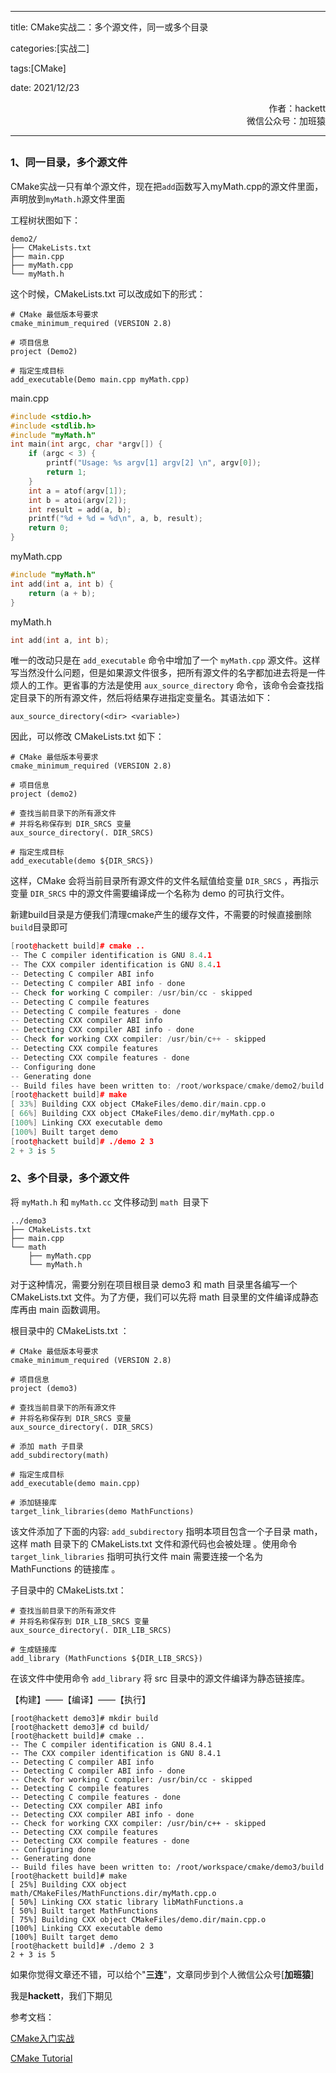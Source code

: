 ----

title: CMake实战二：多个源文件，同一或多个目录

categories:[实战二]

tags:[CMake]

date: 2021/12/23

<div align = 'right'>作者：hackett</div>

<div align = 'right'>微信公众号：加班猿</div>

----

## 

### 1、同一目录，多个源文件

CMake实战一只有单个源文件，现在把`add`函数写入myMath.cpp的源文件里面，声明放到`myMath.h`源文件里面

工程树状图如下：

```shell
demo2/
├── CMakeLists.txt
├── main.cpp
├── myMath.cpp
└── myMath.h
```

这个时候，CMakeLists.txt 可以改成如下的形式：

```
# CMake 最低版本号要求
cmake_minimum_required (VERSION 2.8)

# 项目信息
project (Demo2)

# 指定生成目标
add_executable(Demo main.cpp myMath.cpp)
```

main.cpp

```cpp
#include <stdio.h>
#include <stdlib.h>
#include "myMath.h"
int main(int argc, char *argv[]) {
    if (argc < 3) {
        printf("Usage: %s argv[1] argv[2] \n", argv[0]);
        return 1;
    }
    int a = atof(argv[1]);
    int b = atoi(argv[2]);
    int result = add(a, b);
    printf("%d + %d = %d\n", a, b, result);
    return 0;
}
```

myMath.cpp

```cpp
#include "myMath.h"
int add(int a, int b) {
    return (a + b);
}
```

myMath.h

```cpp
int add(int a, int b);
```

唯一的改动只是在 `add_executable` 命令中增加了一个 `myMath.cpp` 源文件。这样写当然没什么问题，但是如果源文件很多，把所有源文件的名字都加进去将是一件烦人的工作。更省事的方法是使用 `aux_source_directory` 命令，该命令会查找指定目录下的所有源文件，然后将结果存进指定变量名。其语法如下：

```shell
aux_source_directory(<dir> <variable>)
```

因此，可以修改 CMakeLists.txt 如下：

```shell
# CMake 最低版本号要求
cmake_minimum_required (VERSION 2.8)

# 项目信息
project (demo2)

# 查找当前目录下的所有源文件
# 并将名称保存到 DIR_SRCS 变量
aux_source_directory(. DIR_SRCS)

# 指定生成目标
add_executable(demo ${DIR_SRCS})
```

这样，CMake 会将当前目录所有源文件的文件名赋值给变量 `DIR_SRCS` ，再指示变量 `DIR_SRCS` 中的源文件需要编译成一个名称为 demo 的可执行文件。

新建build目录是方便我们清理cmake产生的缓存文件，不需要的时候直接删除`build`目录即可

```cpp
[root@hackett build]# cmake ..
-- The C compiler identification is GNU 8.4.1
-- The CXX compiler identification is GNU 8.4.1
-- Detecting C compiler ABI info
-- Detecting C compiler ABI info - done
-- Check for working C compiler: /usr/bin/cc - skipped
-- Detecting C compile features
-- Detecting C compile features - done
-- Detecting CXX compiler ABI info
-- Detecting CXX compiler ABI info - done
-- Check for working CXX compiler: /usr/bin/c++ - skipped
-- Detecting CXX compile features
-- Detecting CXX compile features - done
-- Configuring done
-- Generating done
-- Build files have been written to: /root/workspace/cmake/demo2/build
[root@hackett build]# make
[ 33%] Building CXX object CMakeFiles/demo.dir/main.cpp.o
[ 66%] Building CXX object CMakeFiles/demo.dir/myMath.cpp.o
[100%] Linking CXX executable demo
[100%] Built target demo
[root@hackett build]# ./demo 2 3
2 + 3 is 5
```

### 2、多个目录，多个源文件

将 `myMath.h` 和 `myMath.cc` 文件移动到 `math `目录下

```shell
../demo3
├── CMakeLists.txt
├── main.cpp
└── math
    ├── myMath.cpp
    └── myMath.h
```

对于这种情况，需要分别在项目根目录 demo3 和 math 目录里各编写一个 CMakeLists.txt 文件。为了方便，我们可以先将 math 目录里的文件编译成静态库再由 main 函数调用。

根目录中的 CMakeLists.txt ：

```shell
# CMake 最低版本号要求
cmake_minimum_required (VERSION 2.8)

# 项目信息
project (demo3)

# 查找当前目录下的所有源文件
# 并将名称保存到 DIR_SRCS 变量
aux_source_directory(. DIR_SRCS)

# 添加 math 子目录
add_subdirectory(math)

# 指定生成目标 
add_executable(demo main.cpp)

# 添加链接库
target_link_libraries(demo MathFunctions)
```

该文件添加了下面的内容:  `add_subdirectory` 指明本项目包含一个子目录 math，这样 math 目录下的 CMakeLists.txt 文件和源代码也会被处理 。使用命令 `target_link_libraries` 指明可执行文件 main 需要连接一个名为 MathFunctions 的链接库 。

子目录中的 CMakeLists.txt：

```shell
# 查找当前目录下的所有源文件
# 并将名称保存到 DIR_LIB_SRCS 变量
aux_source_directory(. DIR_LIB_SRCS)

# 生成链接库
add_library (MathFunctions ${DIR_LIB_SRCS})
```

在该文件中使用命令 `add_library` 将 src 目录中的源文件编译为静态链接库。

【构建】——【编译】——【执行】

```shell
[root@hackett demo3]# mkdir build
[root@hackett demo3]# cd build/
[root@hackett build]# cmake ..
-- The C compiler identification is GNU 8.4.1
-- The CXX compiler identification is GNU 8.4.1
-- Detecting C compiler ABI info
-- Detecting C compiler ABI info - done
-- Check for working C compiler: /usr/bin/cc - skipped
-- Detecting C compile features
-- Detecting C compile features - done
-- Detecting CXX compiler ABI info
-- Detecting CXX compiler ABI info - done
-- Check for working CXX compiler: /usr/bin/c++ - skipped
-- Detecting CXX compile features
-- Detecting CXX compile features - done
-- Configuring done
-- Generating done
-- Build files have been written to: /root/workspace/cmake/demo3/build
[root@hackett build]# make
[ 25%] Building CXX object math/CMakeFiles/MathFunctions.dir/myMath.cpp.o
[ 50%] Linking CXX static library libMathFunctions.a
[ 50%] Built target MathFunctions
[ 75%] Building CXX object CMakeFiles/demo.dir/main.cpp.o
[100%] Linking CXX executable demo
[100%] Built target demo
[root@hackett build]# ./demo 2 3 
2 + 3 is 5
```

如果你觉得文章还不错，可以给个"**三连**"，文章同步到个人微信公众号[**加班猿**]

我是**hackett**，我们下期见

参考文档：

[CMake入门实战](https://www.hahack.com/codes/cmake)

[CMake Tutorial](https://cmake.org/cmake/help/latest/guide/tutorial/index.html)